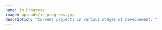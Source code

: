 ```yaml
---
name: In Progress
image: uploads/in_progress.jpg
description: "Current projects in various stages of deveopement. "
---
```


